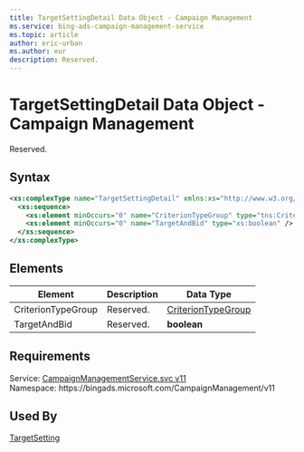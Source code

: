 ```yaml
---
title: TargetSettingDetail Data Object - Campaign Management
ms.service: bing-ads-campaign-management-service
ms.topic: article
author: eric-urban
ms.author: eur
description: Reserved.
---
```

# TargetSettingDetail Data Object - Campaign Management
Reserved.

## Syntax
```xml
<xs:complexType name="TargetSettingDetail" xmlns:xs="http://www.w3.org/2001/XMLSchema">
  <xs:sequence>
    <xs:element minOccurs="0" name="CriterionTypeGroup" type="tns:CriterionTypeGroup" />
    <xs:element minOccurs="0" name="TargetAndBid" type="xs:boolean" />
  </xs:sequence>
</xs:complexType>
```

## <a name="elements"></a>Elements

|Element|Description|Data Type|
|-----------|---------------|-------------|
|<a name="criteriontypegroup"></a>CriterionTypeGroup|Reserved.|[CriterionTypeGroup](criteriontypegroup.md)|
|<a name="targetandbid"></a>TargetAndBid|Reserved.|**boolean**|

## Requirements
Service: [CampaignManagementService.svc v11](https://campaign.api.bingads.microsoft.com/Api/Advertiser/CampaignManagement/v11/CampaignManagementService.svc)  
Namespace: https\://bingads.microsoft.com/CampaignManagement/v11  

## Used By
[TargetSetting](targetsetting.md)  
